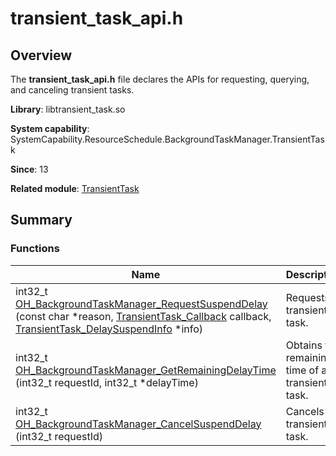 # transient_task_api.h


## Overview

The **transient_task_api.h** file declares the APIs for requesting, querying, and canceling transient tasks.

**Library**: libtransient_task.so

**System capability**: SystemCapability.ResourceSchedule.BackgroundTaskManager.TransientTask

**Since**: 13

**Related module**: [TransientTask](_transient_task.md)


## Summary


### Functions

| Name| Description| 
| -------- | -------- |
| int32_t [OH_BackgroundTaskManager_RequestSuspendDelay](_transient_task.md#oh_backgroundtaskmanager_requestsuspenddelay) (const char \*reason, [TransientTask_Callback](_transient_task.md#transienttask_callback) callback, [TransientTask_DelaySuspendInfo](_transient_task___delay_suspend_info.md) \*info) | Requests a transient task.| 
| int32_t [OH_BackgroundTaskManager_GetRemainingDelayTime](_transient_task.md#oh_backgroundtaskmanager_getremainingdelaytime) (int32_t requestId, int32_t \*delayTime) | Obtains the remaining time of a transient task.| 
| int32_t [OH_BackgroundTaskManager_CancelSuspendDelay](_transient_task.md#oh_backgroundtaskmanager_cancelsuspenddelay) (int32_t requestId) | Cancels a transient task.| 
